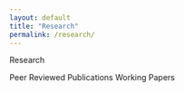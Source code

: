 ```yaml
---
layout: default
title: "Research"
permalink: /research/
---
```


Research

Peer Reviewed Publications
Working Papers 